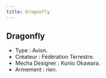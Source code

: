 ```yaml
---
title: Dragonfly
---
```


Dragonfly
---------





- Type : Avion.   
- Créateur : Fédération Terrestre.   
- Mecha Designer : Kunio Okawara.   
- Armement : rien.


